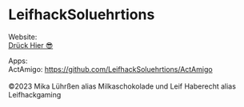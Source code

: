 # LeifhackSoluehrtions 
Website: <br> [Drück Hier 😎](https://leifhacksoluehrtions.github.io) <br>

Apps:<br>
ActAmigo: https://github.com/LeifhackSoluehrtions/ActAmigo<br>
<br>
©2023 Mika Lührßen alias Milkaschokolade und Leif Haberecht alias Leifhackgaming
